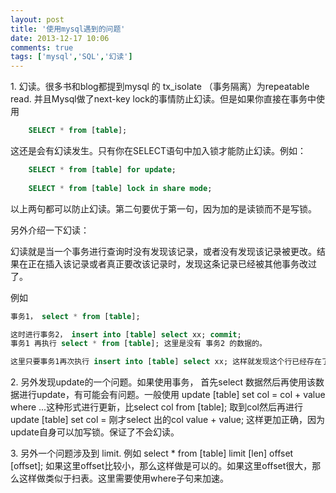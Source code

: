 ```yaml
---
layout: post
title: '使用mysql遇到的问题'
date: 2013-12-17 10:06
comments: true
tags: ['mysql','SQL','幻读']
---
```


1\. 幻读。很多书和blog都提到mysql 的 tx_isolate （事务隔离）为repeatable read. 并且Mysql做了next-key lock的事情防止幻读。但是如果你直接在事务中使用

```sql
    SELECT * from [table];
```

这还是会有幻读发生。只有你在SELECT语句中加入锁才能防止幻读。例如：

```sql
    SELECT * from [table] for update;
    
    SELECT * from [table] lock in share mode;
```

以上两句都可以防止幻读。第二句要优于第一句，因为加的是读锁而不是写锁。

另外介绍一下幻读：

幻读就是当一个事务进行查询时没有发现该记录，或者没有发现该记录被更改。结果在正在插入该记录或者真正要改该记录时，发现这条记录已经被其他事务改过了。

例如

```sql
事务1， select * from [table];

这时进行事务2， insert into [table] select xx; commit;  
事务1 再执行 select * from [table]; 这里是没有 事务2 的数据的。

这里只要事务1再次执行 insert into [table] select xx; 这样就发现这个行已经存在了；这就是幻读。
```

2\. 另外发现update的一个问题。如果使用事务， 首先select 数据然后再使用该数据进行update，有可能会有问题。一般使用 update [table] set col = col + value where ...这种形式进行更新，比select col from [table]; 取到col然后再进行update [table] set col = 刚才select 出的col value + value; 这样更加正确，因为update自身可以加写锁。保证了不会幻读。

3\. 另外一个问题涉及到 limit. 例如 select * from [table] limit [len] offset [offset]; 如果这里offset比较小，那么这样做是可以的。如果这里offset很大，那么这样做类似于扫表。这里需要使用where子句来加速。  

